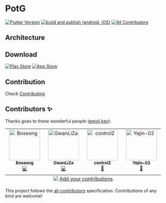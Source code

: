 # PotG

[![Flutter Version](https://img.shields.io/badge/Flutter-3.32.0-02569B?logo=flutter&logoColor=white)](https://flutter.dev)
[![build and publish (android, iOS)](https://github.com/gsainfoteam/pot-g-flutter/actions/workflows/upload.yml/badge.svg)](https://github.com/gsainfoteam/pot-g-flutter/actions/workflows/upload.yml)
[![All Contributors](https://img.shields.io/badge/all_contributors-0-orange.svg?style=flat-square)](#contributors-)

## Architecture

## Download

[![Play Store](https://img.shields.io/badge/Google%20Play-Visit-green?logo=google-play&logoColor=white)](/)
[![App Store](https://img.shields.io/badge/App%20Store-Visit-blue?logo=app-store&logoColor=white)](/)

## Contribution

Check [Contributing](.github/CONTRIBUTING.md)

## Contributors ✨

Thanks goes to these wonderful people
([emoji key](https://allcontributors.org/docs/en/emoji-key)):

<!-- ALL-CONTRIBUTORS-LIST:START - Do not remove or modify this section -->
<!-- prettier-ignore-start -->
<!-- markdownlint-disable -->
<table>
  <tbody>
    <tr>
      <td align="center" valign="top" width="14.28%"><a href="https://blog.paperst.ar/"><img src="https://avatars.githubusercontent.com/u/125528915?v=4?s=100" width="100px;" alt="Boseong"/><br /><sub><b>Boseong</b></sub></a><br /><a href="https://github.com/gsainfoteam/pot-g-flutter/commits?author=2paperstar" title="Code">💻</a></td>
      <td align="center" valign="top" width="14.28%"><a href="https://github.com/GwanLiZa"><img src="https://avatars.githubusercontent.com/u/144007144?v=4?s=100" width="100px;" alt="GwanLiZa"/><br /><sub><b>GwanLiZa</b></sub></a><br /><a href="https://github.com/gsainfoteam/pot-g-flutter/commits?author=GwanLiZa" title="Code">💻</a></td>
      <td align="center" valign="top" width="14.28%"><a href="https://github.com/controlZ"><img src="https://avatars.githubusercontent.com/u/101192718?v=4?s=100" width="100px;" alt="controlZ"/><br /><sub><b>controlZ</b></sub></a><br /><a href="#projectManagement-controlZ" title="Project Management">📆</a></td>
      <td align="center" valign="top" width="14.28%"><a href="https://github.com/Yejin-02"><img src="https://avatars.githubusercontent.com/u/110380670?v=4?s=100" width="100px;" alt="Yejin-02"/><br /><sub><b>Yejin-02</b></sub></a><br /><a href="#design-Yejin-02" title="Design">🎨</a></td>
    </tr>
  </tbody>
  <tfoot>
    <tr>
      <td align="center" size="13px" colspan="7">
        <img src="https://raw.githubusercontent.com/all-contributors/all-contributors-cli/1b8533af435da9854653492b1327a23a4dbd0a10/assets/logo-small.svg">
          <a href="https://all-contributors.js.org/docs/en/bot/usage">Add your contributions</a>
        </img>
      </td>
    </tr>
  </tfoot>
</table>

<!-- markdownlint-restore -->
<!-- prettier-ignore-end -->

<!-- ALL-CONTRIBUTORS-LIST:END -->

This project follows the
[all-contributors](https://github.com/all-contributors/all-contributors)
specification. Contributions of any kind are welcome!

